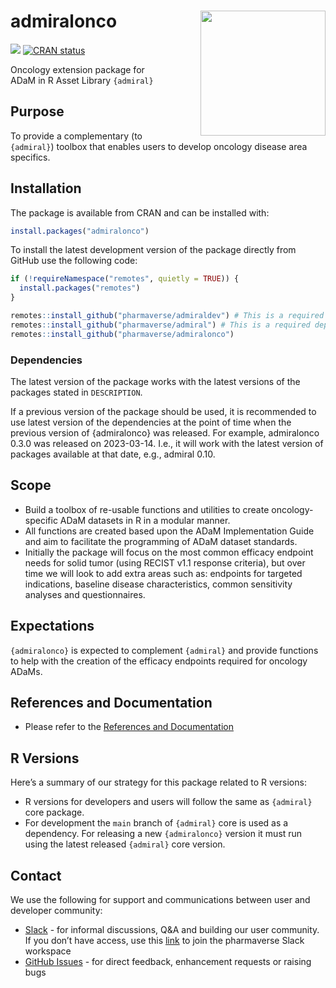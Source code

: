 # admiralonco <img src="man/figures/logo.png" align="right" width="200" style="margin-left:50px;"/>

<!-- badges: start -->

[<img src="http://pharmaverse.org/shields/admiralonco.svg">](https://pharmaverse.org)
[![CRAN
status](https://www.r-pkg.org/badges/version/admiralonco)](https://CRAN.R-project.org/package=admiralonco)
<!-- badges: end -->

Oncology extension package for ADaM in R Asset Library `{admiral}`

## Purpose

To provide a complementary (to `{admiral}`) toolbox that enables users
to develop oncology disease area specifics.

## Installation

The package is available from CRAN and can be installed with:

```r
install.packages("admiralonco")
```

To install the latest development version of the package directly from
GitHub use the following code:

```r
if (!requireNamespace("remotes", quietly = TRUE)) {
  install.packages("remotes")
}

remotes::install_github("pharmaverse/admiraldev") # This is a required dependency of {admiralonco}
remotes::install_github("pharmaverse/admiral") # This is a required dependency of {admiralonco}
remotes::install_github("pharmaverse/admiralonco")
```

### Dependencies

The latest version of the package works with the latest versions of the
packages stated in `DESCRIPTION`.

If a previous version of the package should be used, it is recommended
to use latest version of the dependencies at the point of time when the
previous version of {admiralonco} was released. For example, admiralonco
0.3.0 was released on 2023-03-14. I.e., it will work with the latest
version of packages available at that date, e.g., admiral 0.10.

## Scope

-   Build a toolbox of re-usable functions and utilities to create
    oncology-specific ADaM datasets in R in a modular manner.
-   All functions are created based upon the ADaM Implementation Guide
    and aim to facilitate the programming of ADaM dataset standards.
-   Initially the package will focus on the most common efficacy
    endpoint needs for solid tumor (using RECIST v1.1 response
    criteria), but over time we will look to add extra areas such as:
    endpoints for targeted indications, baseline disease
    characteristics, common sensitivity analyses and questionnaires.

## Expectations

`{admiralonco}` is expected to complement `{admiral}` and provide
functions to help with the creation of the efficacy endpoints required
for oncology ADaMs.

## References and Documentation

-   Please refer to the [References and
    Documentation](https://pharmaverse.github.io/admiral/index.html#references-and-documentation)

## R Versions

Here’s a summary of our strategy for this package related to R versions:

-   R versions for developers and users will follow the same as
    `{admiral}` core package.
-   For development the `main` branch of `{admiral}` core is used as a
    dependency. For releasing a new `{admiralonco}` version it must run
    using the latest released `{admiral}` core version.

## Contact

We use the following for support and communications between user and
developer community:

-   [Slack](https://app.slack.com/client/T028PB489D3/C02M8KN8269) - for
    informal discussions, Q&A and building our user community. If you
    don’t have access, use this
    [link](https://join.slack.com/t/pharmaverse/shared_invite/zt-yv5atkr4-Np2ytJ6W_QKz_4Olo7Jo9A)
    to join the pharmaverse Slack workspace
-   [GitHub Issues](https://github.com/pharmaverse/admiralonco/issues) -
    for direct feedback, enhancement requests or raising bugs
